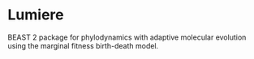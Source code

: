 # Lumiere
BEAST 2 package for phylodynamics with adaptive molecular evolution using the marginal fitness birth-death model.
